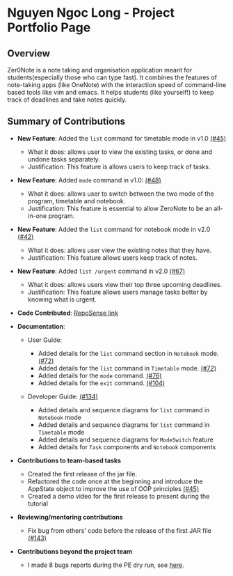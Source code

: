 # Nguyen Ngoc Long  - Project Portfolio Page

## Overview

Zer0Note is a note taking and organisation application meant for students(especially those who can type fast). It combines the features of note-taking apps (like OneNote) with the interaction speed of command-line based tools like vim and emacs. It helps students (like yourself!) to keep track of deadlines and take notes quickly.

## Summary of Contributions

- **New Feature**: Added the `list` command for timetable mode in v1.0 [(#45)](https://github.com/AY2021S1-CS2113T-T12-3/tp/pull/45)
    - What it does: allows user to view the existing tasks, or done and undone tasks separately.
    - Justification: This feature is allows users to keep track of tasks. 
- **New Feature**: Added `mode` command in v1.0: [(#48)](https://github.com/AY2021S1-CS2113T-T12-3/tp/pull/48)
    - What it does: allows user to switch between the two mode of the program, timetable and notebook.
    - Justification: This feature is essential to allow ZeroNote to be an all-in-one program.
- **New Feature**: Added the `list` command for notebook mode in v2.0 [(#42)](https://github.com/AY2021S1-CS2113T-T12-3/tp/pull/42)
    - What it does: allows user view the existing notes that they have.
    - Justification: This feature allows users keep track of notes. 
- **New Feature**: Added `list /urgent` command in v2.0 [(#67)](https://github.com/AY2021S1-CS2113T-T12-3/tp/pull/67)
    - What it does: allows users view their top three upcoming deadlines.
    - Justification: This feature allows users manage tasks better by knowing what is urgent.
     
- **Code Contributed**: [RepoSense link](https://nus-cs2113-ay2021s1.github.io/tp-dashboard/#breakdown=true&search=longngng&sort=groupTitle&sortWithin=title&since=2020-09-27&timeframe=commit&mergegroup=&groupSelect=groupByRepos&checkedFileTypes=docs~functional-code~test-code~other)

- **Documentation**:
    - User Guide: 
        - Added details for the `list` command section in `Notebook` mode. [(#72)](https://github.com/AY2021S1-CS2113T-T12-3/tp/pull/72)
        - Added details for the `list` command in `Timetable` mode. [(#72)](https://github.com/AY2021S1-CS2113T-T12-3/tp/pull/72)
        - Added details for the `mode` command. [(#76)](https://github.com/AY2021S1-CS2113T-T12-3/tp/pull/72)
        - Added details for the `exit` command. [(#104)](https://github.com/AY2021S1-CS2113T-T12-3/tp/pull/72)
    
    - Developer Guide: [(#134)](https://github.com/AY2021S1-CS2113T-T12-3/tp/pull/134)
        - Added details and sequence diagrams for `list` command in `Notebook` mode
        - Added details and sequence diagrams for `list` command in `Timetable` mode
        - Added details and sequence diagrams for `ModeSwitch` feature
        - Added details for `Task` components and `Notebook` components

- **Contributions to team-based tasks**

    - Created the first release of the jar file.
    - Refactored the code once at the beginning and introduce the AppState object to improve the use of OOP principles
    [(#45)](https://github.com/AY2021S1-CS2113T-T12-3/tp/pull/45)
    - Created a demo video for the first release to present during the tutorial

- **Reviewing/mentoring contributions**

    - Fix bug from others' code before the release of the first JAR file [(#143)](https://github.com/AY2021S1-CS2113T-T12-3/tp/pull/143)

- **Contributions beyond the project team**
 
    -  I made 8 bugs reports during the PE dry run, see [here](https://github.com/longngng/ped/issues). 
